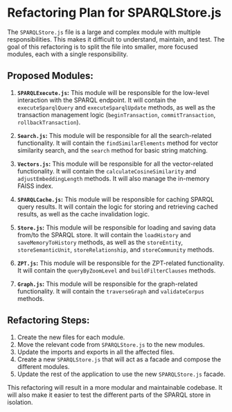 # Refactoring Plan for SPARQLStore.js

The `SPARQLStore.js` file is a large and complex module with multiple responsibilities. This makes it difficult to understand, maintain, and test. The goal of this refactoring is to split the file into smaller, more focused modules, each with a single responsibility.

## Proposed Modules:

1.  **`SPARQLExecute.js`:** This module will be responsible for the low-level interaction with the SPARQL endpoint. It will contain the `executeSparqlQuery` and `executeSparqlUpdate` methods, as well as the transaction management logic (`beginTransaction`, `commitTransaction`, `rollbackTransaction`).

2.  **`Search.js`:** This module will be responsible for all the search-related functionality. It will contain the `findSimilarElements` method for vector similarity search, and the `search` method for basic string matching.

3.  **`Vectors.js`:** This module will be responsible for all the vector-related functionality. It will contain the `calculateCosineSimilarity` and `adjustEmbeddingLength` methods. It will also manage the in-memory FAISS index.

4.  **`SPARQLCache.js`:** This module will be responsible for caching SPARQL query results. It will contain the logic for storing and retrieving cached results, as well as the cache invalidation logic.

5.  **`Store.js`:** This module will be responsible for loading and saving data from/to the SPARQL store. It will contain the `loadHistory` and `saveMemoryToHistory` methods, as well as the `storeEntity`, `storeSemanticUnit`, `storeRelationship`, and `storeCommunity` methods.

6.  **`ZPT.js`:** This module will be responsible for the ZPT-related functionality. It will contain the `queryByZoomLevel` and `buildFilterClauses` methods.

7.  **`Graph.js`:** This module will be responsible for the graph-related functionality. It will contain the `traverseGraph` and `validateCorpus` methods.

## Refactoring Steps:

1.  Create the new files for each module.
2.  Move the relevant code from `SPARQLStore.js` to the new modules.
3.  Update the imports and exports in all the affected files.
4.  Create a new `SPARQLStore.js` that will act as a facade and compose the different modules.
5.  Update the rest of the application to use the new `SPARQLStore.js` facade.

This refactoring will result in a more modular and maintainable codebase. It will also make it easier to test the different parts of the SPARQL store in isolation.
